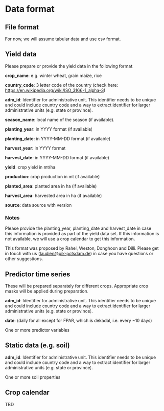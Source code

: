 # Data format

## File format
For now, we will assume tabular data and use csv format.

## Yield data
Please prepare or provide the yield data in the following format:

**crop_name**: e.g. winter wheat, grain maize, rice

**country_code**: 3 letter code of the country (check here: https://en.wikipedia.org/wiki/ISO_3166-1_alpha-3)

**adm_id**: Identifier for administrative unit. This identifier needs to be unique and could include country code and a way to extract identifier for larger administrative units (e.g. state or province).

**season_name**: local name of the season (if available).

**planting_year**: in YYYY format (if available)

**planting_date**: in YYYY-MM-DD format (if available)

**harvest_year**: in YYYY format

**harvest_date**: in YYYY-MM-DD format (if available)

**yield**: crop yield in mt/ha

**production**: crop production in mt (if available)

**planted_area**: planted area in ha (if available) 

**harvest_area**: harvested area in ha (if available)

**source**: data source with version

### Notes
Please provide the planting_year, planting_date and harvest_date in case this information is provided as part of the yield data set. If this information is not available, we will use a crop calendar to get this information.

This format was proposed by Rahel, Weston, Donghoon and Dilli. Please get in touch with us (laudien@pik-potsdam.de) in case you have questions or other suggestions. 

## Predictor time series
These will be prepared separately for different crops. Appropriate crop masks will be applied during preparation.

**adm_id**: Identifier for administrative unit. This identifier needs to be unique and could include country code and a way to extract identifier for larger administrative units (e.g. state or province).

**date**: (daily for all except for FPAR, which is dekadal, i.e. every ~10 days)

One or more predictor variables

## Static data (e.g. soil)
**adm_id**: Identifier for administrative unit. This identifier needs to be unique and could include country code and a way to extract identifier for larger administrative units (e.g. state or province).

One or more soil properties

## Crop calendar
TBD
